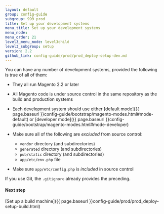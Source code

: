 ```yaml
---
layout: default
group: config-guide
subgroup: 999_prod
title: Set up your development systems
menu_title: Set up your development systems
menu_node: 
menu_order: 21
level3_menu_node: level3child
level3_subgroup: setup
version: 2.2
github_link: config-guide/prod/prod_deploy-setup-dev.md
---
```


You can have any number of development systems, provided the following is true of all of them:

*	They all run Magento 2.2 or later
*	All Magento code is under source control in the same repository as the build and production systems
*	Each development system should use either [default mode]({{ page.baseurl }}config-guide/bootstrap/magento-modes.html#mode-default) or [developer mode]({{ page.baseurl }}config-guide/bootstrap/magento-modes.html#mode-developer)
*	Make sure all of the following are _excluded_ from source control:

	*	`vendor` directory (and subdirectories)
	*	`generated` directory (and subdirectories)
	*	`pub/static` directory (and subdirectories)
	*	`app/etc/env.php` file
*	Make sure `app/etc/config.php` is _included_ in source control

If you use Git, the `.gitignore` already provides the preceding.

#### Next step
[Set up a build machine]({{ page.baseurl }}config-guide/prod/prod_deploy-setup-build.html)
